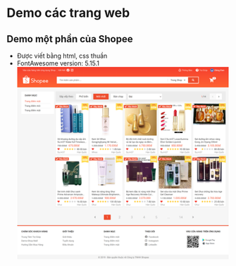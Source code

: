 # Demo các trang web

## Demo một phần của Shopee  
- Được viết bằng html, css thuần  
- FontAwesome version: 5.15.1  
    ![demo shop](./assets/img/demo-shop.png)
